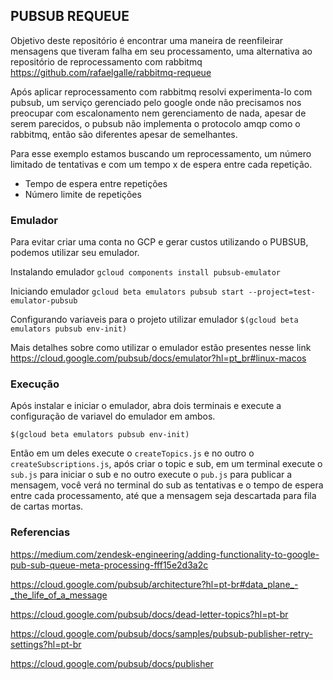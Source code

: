 ## **PUBSUB REQUEUE**

Objetivo deste repositório é encontrar uma maneira de reenfileirar mensagens que tiveram falha em seu processamento, uma alternativa ao repositório de reprocessamento com rabbitmq https://github.com/rafaelgalle/rabbitmq-requeue

Após aplicar reprocessamento com rabbitmq resolvi experimenta-lo com pubsub, um serviço gerenciado pelo google onde não precisamos nos preocupar com escalonamento nem gerenciamento de nada, apesar de serem parecidos, o pubsub não implementa o protocolo amqp como o rabbitmq, então são diferentes apesar de semelhantes.

Para esse exemplo estamos buscando um reprocessamento, um número limitado de tentativas e com um tempo x de espera entre cada repetição.
* Tempo de espera entre repetições
* Número limite de repetições

### **Emulador**
Para evitar criar uma conta no GCP e gerar custos utilizando o PUBSUB, podemos utilizar seu emulador.

Instalando emulador
```gcloud components install pubsub-emulator```

Iniciando emulador
```gcloud beta emulators pubsub start --project=test-emulator-pubsub```

Configurando variaveis para o projeto utilizar emulador
```$(gcloud beta emulators pubsub env-init)```

Mais detalhes sobre como utilizar o emulador estão presentes nesse link
https://cloud.google.com/pubsub/docs/emulator?hl=pt_br#linux-macos

### **Execução**

Após instalar e iniciar o emulador, abra dois terminais e execute a configuração de variavel do emulador em ambos.

```$(gcloud beta emulators pubsub env-init)```

Então em um deles execute o ```createTopics.js``` e no outro o ```createSubscriptions.js```, após criar o topic e sub, em um terminal execute o ```sub.js``` para iniciar o sub e no outro execute o ```pub.js``` para publicar a mensagem, você verá no terminal do sub as tentativas e o tempo de espera entre cada processamento, até que a mensagem seja descartada para fila de cartas mortas.


### **Referencias**
https://medium.com/zendesk-engineering/adding-functionality-to-google-pub-sub-queue-meta-processing-fff15e2d3a2c

https://cloud.google.com/pubsub/architecture?hl=pt-br#data_plane_-_the_life_of_a_message

https://cloud.google.com/pubsub/docs/dead-letter-topics?hl=pt-br

https://cloud.google.com/pubsub/docs/samples/pubsub-publisher-retry-settings?hl=pt-br

https://cloud.google.com/pubsub/docs/publisher
